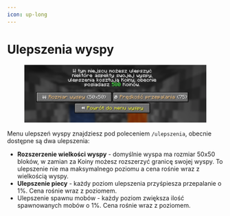 ```yaml
---
icon: up-long
---
```


# Ulepszenia wyspy

<figure><img src="../../.gitbook/assets/image (3).png" alt=""><figcaption></figcaption></figure>

Menu ulepszeń wyspy znajdziesz pod poleceniem `/ulepszenia`, obecnie dostępne są dwa ulepszenia:

* **Rozszerzenie wielkości wyspy** - domyślnie wyspa ma rozmiar 50x50 bloków, w zamian za Koiny możesz rozszerzyć granicę swojej wyspy. To ulepszenie nie ma maksymalnego poziomu a cena rośnie wraz z wielkością wyspy.
* **Ulepszenie piecy** - każdy poziom ulepszenia przyśpiesza przepalanie o 1%. Cena rośnie wraz z poziomem.
* Ulepszenie spawnu mobów - każdy poziom zwiększa ilość spawnowanych mobów o 1%. Cena rośnie wraz z poziomem.
